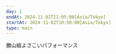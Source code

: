 ```yaml
---
day: 1
endAt: 2024-11-02T11:05:00[Asia/Tokyo]
startAt: 2024-11-02T10:50:00[Asia/Tokyo]
type: main
---
```


勝山組よさこいパフォーマンス
